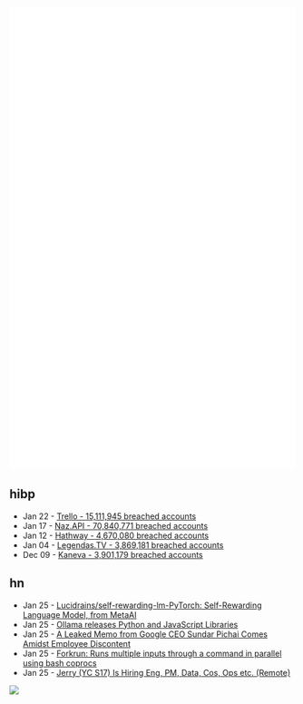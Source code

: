 ![Metrics](https://raw.githubusercontent.com/phixion/phixion/master/metrics.svg)

## hibp

<!--
for https://github.com/phixion/phixion/blob/main/.github/workflows/feeds.yml
-->
<!--START_SECTION:haveibeenpwnd-->
- Jan 22 - [Trello - 15,111,945 breached accounts](https://haveibeenpwned.com/PwnedWebsites#Trello)
- Jan 17 - [Naz.API - 70,840,771 breached accounts](https://haveibeenpwned.com/PwnedWebsites#NazApi)
- Jan 12 - [Hathway - 4,670,080 breached accounts](https://haveibeenpwned.com/PwnedWebsites#Hathway)
- Jan 04 - [Legendas.TV - 3,869,181 breached accounts](https://haveibeenpwned.com/PwnedWebsites#LegendasTV)
- Dec 09 - [Kaneva - 3,901,179 breached accounts](https://haveibeenpwned.com/PwnedWebsites#Kaneva)
<!--END_SECTION:haveibeenpwnd-->

## hn

<!--
for https://github.com/phixion/phixion/blob/main/.github/workflows/feeds.yml
-->
<!--START_SECTION:hn-->
- Jan 25 - [Lucidrains/self-rewarding-lm-PyTorch: Self-Rewarding Language Model, from MetaAI](https://github.com/lucidrains/self-rewarding-lm-pytorch)
- Jan 25 - [Ollama releases Python and JavaScript Libraries](https://ollama.ai/blog/python-javascript-libraries)
- Jan 25 - [A Leaked Memo from Google CEO Sundar Pichai Comes Amidst Employee Discontent](https://www.inc.com/nick-hobson/a-leaked-memo-from-google-ceo-sundar-pichai-comes-amidst-employee-discontent-no-ceo-wants-this-for-their-company.html)
- Jan 25 - [Forkrun: Runs multiple inputs through a command in parallel using bash coprocs](https://github.com/jkool702/forkrun)
- Jan 25 - [Jerry (YC S17) Is Hiring Eng, PM, Data, Cos, Ops etc. (Remote)](https://getjerry.com/careers)
<!--END_SECTION:hn-->

<!--
for https://yhype.me
-->
![](https://hit.yhype.me/github/profile?user_id=13013670)
